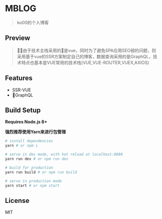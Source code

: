 # MBLOG
>ko00的个人博客

## Preview
>由于技术主栈采用的是vue，同时为了避免SPA应用SEO弱的问题，则采用基于vue的SSR方案制定自己的博客，数据查询采用的是GraphQL，技术特点也基本是VUE常用的技术栈(VUE,VUE-ROUTER,VUEX,AXIOS)


## Features
- SSR-VUE
- GraphQL



## Build Setup

**Requires Node.js 8+**
>
**强烈推荐使用Yarn来进行包管理**

``` bash
# install dependencies
yarn # or npm i

# serve in dev mode, with hot reload at localhost:8080
yarn run dev # or npm run dev

# build for production
yarn run build # or npm run build

# serve in production mode
yarn start # or npm start
```

## License

MIT
